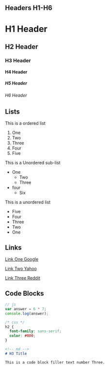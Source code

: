 
## Headers H1-H6

# H1 Header

## H2 Header

### H3 Header

#### H4 Header

##### H5 Header

###### H6 Header

## Lists

This is a ordered list

1. One
2. Two
3. Three
4. Four
5. Five

This is a Unordered sub-list

* One
   * Two
    * Three
* four
  * Six

This is a unordered list

* Five
* Four
* Three
* Two
* One

## Links

[Link One Google](google.com)

[Link Two Yahoo](yahoo.com)

[Link Three Reddit](reddit.com)

## Code Blocks

```js
// js
var answer = 6 * 7;
console.log(answer);
```

```css
/* css */
h2 {
  font-family: sans-serif;
  color: #000;
}
```

```md
<!-- md -->
# H3 Title

This is a code block filler text number Three.
```
